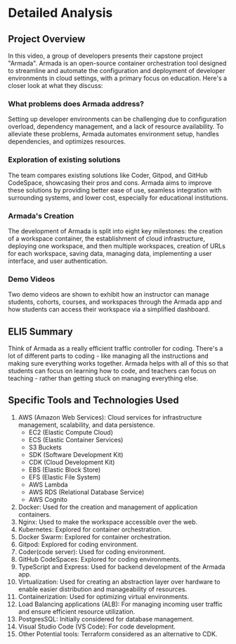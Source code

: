 # Detailed Analysis

## Project Overview
In this video, a group of developers presents their capstone project "Armada". Armada is an open-source container orchestration tool designed to streamline and automate the configuration and deployment of developer environments in cloud settings, with a primary focus on education. Here's a closer look at what they discuss:

### What problems does Armada address? 
Setting up developer environments can be challenging due to configuration overload, dependency management, and a lack of resource availability. To alleviate these problems, Armada automates environment setup, handles dependencies, and optimizes resources.

### Exploration of existing solutions
The team compares existing solutions like Coder, Gitpod, and GitHub CodeSpace, showcasing their pros and cons. Armada aims to improve these solutions by providing better ease of use, seamless integration with surrounding systems, and lower cost, especially for educational institutions.

### Armada's Creation 
The development of Armada is split into eight key milestones: the creation of a workspace container, the establishment of cloud infrastructure, deploying one workspace, and then multiple workspaces, creation of URLs for each workspace, saving data, managing data, implementing a user interface, and user authentication.

### Demo Videos
Two demo videos are shown to exhibit how an instructor can manage students, cohorts, courses, and workspaces through the Armada app and how students can access their workspace via a simplified dashboard.

## ELI5 Summary
Think of Armada as a really efficient traffic controller for coding. There's a lot of different parts to coding - like managing all the instructions and making sure everything works together. Armada helps with all of this so that students can focus on learning how to code, and teachers can focus on teaching - rather than getting stuck on managing everything else.

## Specific Tools and Technologies Used

1. AWS (Amazon Web Services): Cloud services for infrastructure management, scalability, and data persistence.
   - EC2 (Elastic Compute Cloud)
   - ECS (Elastic Container Services)
   - S3 Buckets
   - SDK (Software Development Kit)
   - CDK (Cloud Development Kit)
   - EBS (Elastic Block Store) 
   - EFS (Elastic File System)
   - AWS Lambda
   - AWS RDS (Relational Database Service)
   - AWS Cognito
2. Docker: Used for the creation and management of application containers.
3. Nginx: Used to make the workspace accessible over the web.
4. Kubernetes: Explored for container orchestration.
5. Docker Swarm: Explored for container orchestration.
6. Gitpod: Explored for coding environment.
7. Coder(code server): Used for coding environment.
8. GitHub CodeSpaces: Explored for coding environments.
9. TypeScript and Express: Used for backend development of the Armada app.
10. Virtualization: Used for creating an abstraction layer over hardware to enable easier distribution and manageability of resources. 
11. Containerization: Used for optimizing virtual environments. 
12. Load Balancing applications (ALB): For managing incoming user traffic and ensure efficient resource utilization.
13. PostgresSQL: Initially considered for database management.
14. Visual Studio Code (VS Code): For code development. 
15. Other Potential tools: Terraform considered as an alternative to CDK.